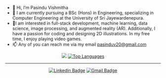 - 👋 Hi, I’m Pasindu Vishmitha
- 🌱 I am currently pursuing a BSc (Hons) in Engineering, specializing in Computer Engineering at the University of Sri Jayewardenepura.
- 👀I am interested in full-stack development, machine learning, data science, image processing, and augmented reality (AR). Additionally, I have a passion for coding and designing 2D illustrations. In my free time, I enjoy playing video games.
- 📫 Any of you can reach me via my email pasinduv20@gmail.com

<div align="center">
<a href="http://www.github.com/pasinduV"><img src="https://github-readme-streak-stats.herokuapp.com/?user=pasinduV&stroke=ffffff&background=1c1917&ring=6366f1&fire=6366f1&currStreakNum=ffffff&currStreakLabel=6366f1&sideNums=ffffff&sideLabels=ffffff&dates=ffffff&hide_border=true" /></a>
<a href="https://github.com/pasinduV"><img alt="Top Languages" src="https://denvercoder1-github-readme-stats.vercel.app/api/top-langs/?username=pasinduV&langs_count=8&layout=compact&theme=react&border_color=7F3FBF&bg_color=0D1117&title_color=F85D7F&icon_color=F8D866&hide_border=true"/></a>
</div>
<hr/>
  
<div align="center">
  
  [![Linkedin Badge](https://img.shields.io/badge/-Pasindu-blue?style=flat-round&logo=Linkedin&logoColor=white&link=https://www.linkedin.com/in/pasinduvishmitha/)](https://www.linkedin.com/in/pasinduvishmitha/)
 [![Gmail Badge](https://img.shields.io/badge/-pasinduv20@gmail.com-c14438?style=flat-round&logo=Gmail&logoColor=white&link=mailto:pasinduv20@gmail.com)](mailto:pasinduv20@gmail.com)

</div>
<br>

<!---
pasi2222/pasi2222 is a ✨ special ✨ repository because its `README.md` (this file) appears on your GitHub profile.
You can click the Preview link to take a look at your changes.
--->
